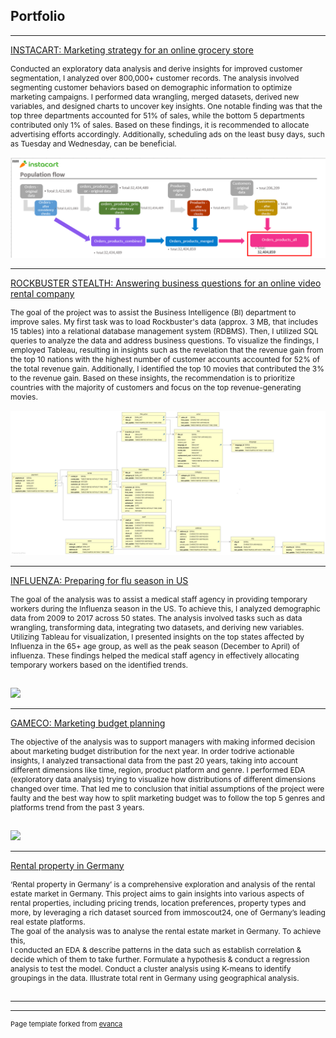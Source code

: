 ## Portfolio

---


[INSTACART: Marketing strategy for an online grocery store](/pdf/Instacart.pdf) <br>
<p style="font-size:12px"> Conducted an exploratory data analysis and derive insights for improved customer segmentation, I analyzed over 800,000+ customer records. The analysis involved segmenting customer behaviors based on demographic information to optimize marketing campaigns. I performed data wrangling, merged datasets, derived new variables, and designed charts to uncover key insights. One notable finding was that the top three departments accounted for 51% of sales, while the bottom 5 departments contributed only 1% of sales. Based on these findings, it is recommended to allocate advertising efforts accordingly. Additionally, scheduling ads on the least busy days, such as Tuesday and Wednesday, can be beneficial.
<br><br>
<img src="images/Screenshot 2023-07-26 220101.png?raw=true"/> </p>

---
[ROCKBUSTER STEALTH: Answering business questions for an online video rental company](/pdf/Rockbuster.pdf) <br>
<p style="font-size:12px"> The goal of the project was to assist the Business Intelligence (BI) department to improve sales. My first task was to load Rockbuster's data (approx. 3 MB, that includes 15 tables) into a relational database management system (RDBMS). Then, I utilized SQL queries to analyze the data and address business questions. To visualize the findings, I employed Tableau, resulting in insights such as the revelation that the revenue gain from the top 10 nations with the highest number of customer accounts accounted for 52% of the total revenue gain. Additionally, I identified the top 10 movies that contributed the 3% to the revenue gain. Based on these insights, the recommendation is to prioritize countries with the majority of customers and focus on the top revenue-generating movies.
<br><br>
<img src="images/ERD.png?raw=true"/> </p>

---
[INFLUENZA: Preparing for flu season in US](/pdf/Influenza.pdf) <br>
<p style="font-size:12px"> The goal of the analysis was to assist a medical staff agency in providing temporary workers during the Influenza season in the US. To achieve this, I analyzed demographic data from 2009 to 2017 across 50 states. The analysis involved tasks such as data wrangling, transforming data, integrating two datasets, and deriving new variables. Utilizing Tableau for visualization, I presented insights on the top states affected by Influenza in the 65+ age group, as well as the peak season (December to April) of influenza. These findings helped the medical staff agency in effectively allocating temporary workers based on the identified trends.
<br><br>

<img src="images/dummy_thumbnail.jpg?raw=true"/> </p>

---
[GAMECO: Marketing budget planning](/pdf/GameCo.pdf) <br>
<p style="font-size:12px"> The objective of the analysis was to support managers with making informed decision about marketing budget distribution for the next year. In order todrive actionable insights, I analyzed transactional data from the past 20 years, taking into account different dimensions like time, region, product platform and genre. I performed EDA (exploratory data analysis) trying to visualize how distributions of different dimensions changed over time. That led me to conclusion that initial assumptions of the project were faulty and the best way how to split marketing budget was to follow the top 5 genres and platforms trend from the past 3 years.
<br><br>

 <img src="images/dummy_thumbnail.jpg?raw=true"/> </p> 

 ---
[Rental property in Germany](/pdf/Rental.pdf) <br>
<p style="font-size:12px"> ‘Rental property in Germany’ is a comprehensive exploration and analysis of the rental estate market in Germany. This project aims to gain insights into various aspects of rental properties, including pricing trends, location preferences, property types and more, by leveraging a rich dataset sourced from immoscout24, one of Germany’s leading real estate platforms. <br>
The goal of the analysis was to analyse the rental estate market in Germany. To achieve this, <br>
I conducted an EDA & describe patterns in the data such as establish correlation & decide which of them to take further. 
Formulate a hypothesis & conduct a regression analysis to test the model.
Conduct a cluster analysis using K-means to identify groupings in the data.
Illustrate total rent in Germany using  geographical analysis.
<br><br>


---




---
<p style="font-size:11px">Page template forked from <a href="https://github.com/evanca/quick-portfolio">evanca</a></p>
<!-- Remove above link if you don't want to attibute -->
